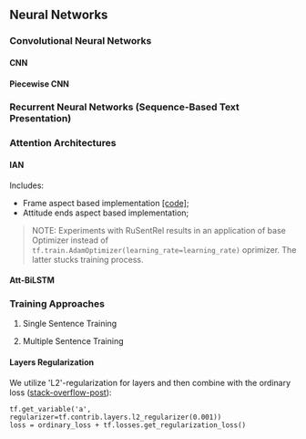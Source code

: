 ## Neural Networks

### Convolutional Neural Networks

#### CNN

#### Piecewise CNN

### Recurrent Neural Networks (Sequence-Based Text Presentation)

### Attention Architectures

#### IAN

Includes:
* Frame aspect based implementation [[code]](networks/context/architectures/ian_frames.py);
* Attitude ends aspect based implementation;
> NOTE: Experiments with RuSentRel results in an application of base Optimizer instead of 
`tf.train.AdamOptimizer(learning_rate=learning_rate)` oprimizer. The latter stucks training process.

#### Att-BiLSTM

### Training Approaches
    
1. Single Sentence Training

2. Multiple Sentence Training

#### Layers Regularization

We utilize 'L2'-regularization for layers and then combine with the ordinary loss 
([stack-overflow-post](https://stackoverflow.com/questions/37107223/how-to-add-regularizations-in-tensorflow#37143333)):
```
tf.get_variable('a', regularizer=tf.contrib.layers.l2_regularizer(0.001))
loss = ordinary_loss + tf.losses.get_regularization_loss()
```
